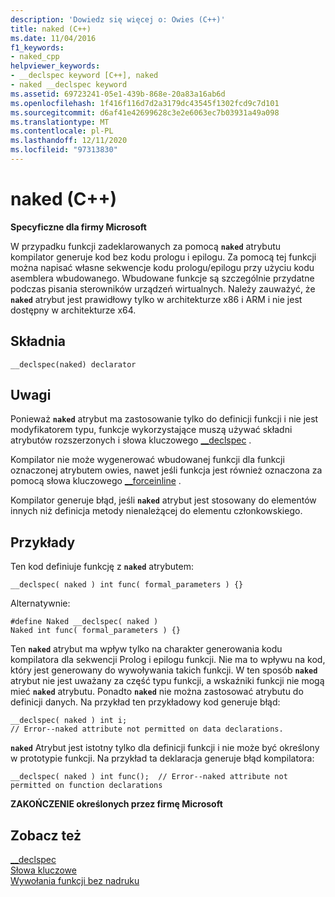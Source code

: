 ```yaml
---
description: 'Dowiedz się więcej o: Owies (C++)'
title: naked (C++)
ms.date: 11/04/2016
f1_keywords:
- naked_cpp
helpviewer_keywords:
- __declspec keyword [C++], naked
- naked __declspec keyword
ms.assetid: 69723241-05e1-439b-868e-20a83a16ab6d
ms.openlocfilehash: 1f416f116d7d2a3179dc43545f1302fcd9c7d101
ms.sourcegitcommit: d6af41e42699628c3e2e6063ec7b03931a49a098
ms.translationtype: MT
ms.contentlocale: pl-PL
ms.lasthandoff: 12/11/2020
ms.locfileid: "97313830"
---
```

# <a name="naked-c"></a>naked (C++)

**Specyficzne dla firmy Microsoft**

W przypadku funkcji zadeklarowanych za pomocą **`naked`** atrybutu kompilator generuje kod bez kodu prologu i epilogu. Za pomocą tej funkcji można napisać własne sekwencje kodu prologu/epilogu przy użyciu kodu asemblera wbudowanego. Wbudowane funkcje są szczególnie przydatne podczas pisania sterowników urządzeń wirtualnych.  Należy zauważyć, że **`naked`** atrybut jest prawidłowy tylko w architekturze x86 i ARM i nie jest dostępny w architekturze x64.

## <a name="syntax"></a>Składnia

```
__declspec(naked) declarator
```

## <a name="remarks"></a>Uwagi

Ponieważ **`naked`** atrybut ma zastosowanie tylko do definicji funkcji i nie jest modyfikatorem typu, funkcje wykorzystające muszą używać składni atrybutów rozszerzonych i słowa kluczowego [__declspec](../cpp/declspec.md) .

Kompilator nie może wygenerować wbudowanej funkcji dla funkcji oznaczonej atrybutem owies, nawet jeśli funkcja jest również oznaczona za pomocą słowa kluczowego [__forceinline](inline-functions-cpp.md) .

Kompilator generuje błąd, jeśli **`naked`** atrybut jest stosowany do elementów innych niż definicja metody nienależącej do elementu członkowskiego.

## <a name="examples"></a>Przykłady

Ten kod definiuje funkcję z **`naked`** atrybutem:

```
__declspec( naked ) int func( formal_parameters ) {}
```

Alternatywnie:

```
#define Naked __declspec( naked )
Naked int func( formal_parameters ) {}
```

Ten **`naked`** atrybut ma wpływ tylko na charakter generowania kodu kompilatora dla sekwencji Prolog i epilogu funkcji. Nie ma to wpływu na kod, który jest generowany do wywoływania takich funkcji. W ten sposób **`naked`** atrybut nie jest uważany za część typu funkcji, a wskaźniki funkcji nie mogą mieć **`naked`** atrybutu. Ponadto **`naked`** nie można zastosować atrybutu do definicji danych. Na przykład ten przykładowy kod generuje błąd:

```
__declspec( naked ) int i;
// Error--naked attribute not permitted on data declarations.
```

**`naked`** Atrybut jest istotny tylko dla definicji funkcji i nie może być określony w prototypie funkcji. Na przykład ta deklaracja generuje błąd kompilatora:

```
__declspec( naked ) int func();  // Error--naked attribute not permitted on function declarations
```

**ZAKOŃCZENIE określonych przez firmę Microsoft**

## <a name="see-also"></a>Zobacz też

[__declspec](../cpp/declspec.md)<br/>
[Słowa kluczowe](../cpp/keywords-cpp.md)<br/>
[Wywołania funkcji bez nadruku](../cpp/naked-function-calls.md)
